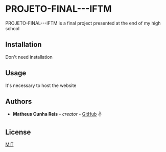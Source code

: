 # PROJETO-FINAL---IFTM

PROJETO-FINAL---IFTM is a final project presented at the end of my high school

## Installation

Don't need installation

## Usage

It's necessary to host the website

## Authors

* **Matheus Cunha Reis** - *creator* - [GitHub](https://github.com/matheuscr30) ✌

## License
[MIT](https://choosealicense.com/licenses/mit/)

